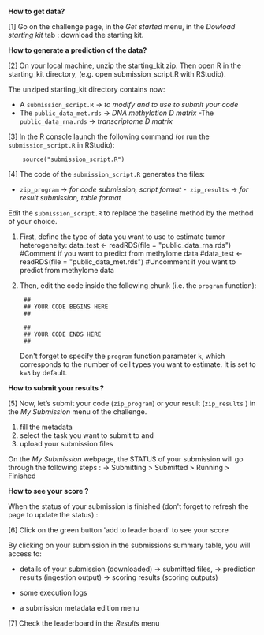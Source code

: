 **How to get data?**

[1] Go on the challenge page, in the *Get started* menu, in the *Dowload starting kit* tab : download the starting kit.

**How to generate a prediction of the data?**

[2] On your local machine, unzip the starting_kit.zip. Then open R in the starting_kit directory, (e.g. open submission_script.R with RStudio).
 
The unziped starting_kit directory contains now:

- A `submission_script.R` -> *to modify and to use to submit your code*
- The `public_data_met.rds` -> *DNA methylation D matrix*
-The `public_data_rna.rds` -> *transcriptome D matrix*
 
[3] In the R console launch the following command (or run the `submission_script.R` in RStudio):
		 
		source("submission_script.R")

[4] The code of the  `submission_script.R`  generates the files:
- `zip_program`  -> *for code submission, script format*
-` zip_results`  -> *for result submission, table format*

Edit the `submission_script.R` to replace the baseline method by the method of your choice. 

1) First, define the type of data you want to use to estimate tumor heterogeneity:
		 data_test <- readRDS(file = "public_data_rna.rds") #Comment if you want to predict from methylome data
		#data_test <- readRDS(file = "public_data_met.rds") #Uncomment if you want to predict from methylome data

2) Then, edit the code inside the following chunk (i.e. the `program` function): 
    
		## 
		## YOUR CODE BEGINS HERE 
		##
		
		##
		## YOUR CODE ENDS HERE
		## 

	Don't forget to specify the `program` function parameter `k`, which corresponds to the number of cell types you want to estimate. It is set to `k=3` by default.

**How to submit your results ?**

[5] Now, let’s submit your code (`zip_program`) or your result (`zip_results` ) in the *My Submission* menu of the challenge.

1) fill the metadata 
2) select the task you want to submit to and 
3) upload your submission files

On the  *My Submission* webpage,  the STATUS of your submission will go through the following steps :
 -> Submitting > Submitted > Running > Finished

**How to see your score ?**

When the status of your submission is finished (don't forget to refresh the page to update the status) :

 [6]  Click on the green button 'add to leaderboard' to see your score
  
By clicking on your submission in the submissions summary table, you will access to:

  - details of your submission (downloaded)
	-> submitted files, 
	-> prediction results (ingestion output) 
	-> scoring results (scoring outputs) 
			
  - some execution logs
  
  - a submission metadata edition menu
  
[7]  Check the leaderboard in the *Results*  menu
